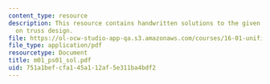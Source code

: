 ```yaml
---
content_type: resource
description: This resource contains handwritten solutions to the given problem set
  on truss design.
file: https://ol-ocw-studio-app-qa.s3.amazonaws.com/courses/16-01-unified-engineering-i-ii-iii-iv-fall-2005-spring-2006/751a1befcfa145a112af5e311ba4bdf2_m01_ps01_sol.pdf
file_type: application/pdf
resourcetype: Document
title: m01_ps01_sol.pdf
uid: 751a1bef-cfa1-45a1-12af-5e311ba4bdf2
---
```

